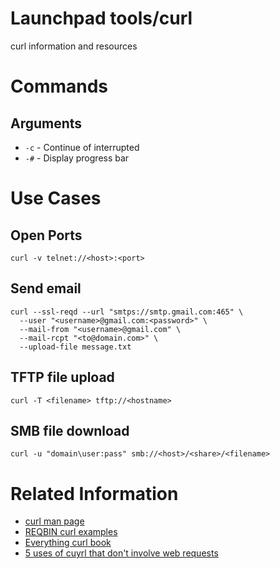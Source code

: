# Launchpad tools/curl
curl information and resources

# Commands
## Arguments
  * `-c` - Continue of interrupted
  * `-#` - Display progress bar

# Use Cases
## Open Ports
```
curl -v telnet://<host>:<port>
```

## Send email
```
curl --ssl-reqd --url "smtps://smtp.gmail.com:465" \
  --user "<username>@gmail.com:<password>" \
  --mail-from "<username>@gmail.com" \
  --mail-rcpt "<to@domain.com>" \
  --upload-file message.txt
```

## TFTP file upload
```
curl -T <filename> tftp://<hostname>
```

## SMB file download
```
curl -u "domain\user:pass" smb://<host>/<share>/<filename>
```

# Related Information
  * [curl man page](https://curl.se/docs/manpage.html)
  * [REQBIN curl examples](https://reqbin.com/req/c-1n4ljxb9/curl-get-request-example)
  * [Everything curl book](https://curl.se/book.html)
  * [5 uses of cuyrl that don't involve web requests](https://medium.com/geekculture/5-extra-uses-for-curl-that-dont-involve-web-requests-6780a345877f)